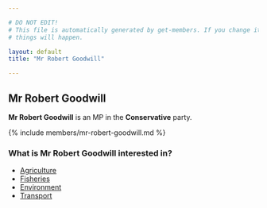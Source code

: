 ```yaml
---

# DO NOT EDIT!
# This file is automatically generated by get-members. If you change it, bad
# things will happen.

layout: default
title: "Mr Robert Goodwill"

---
```


## Mr Robert Goodwill

**Mr Robert Goodwill** is an MP in the **Conservative** party.

{% include members/mr-robert-goodwill.md %}

### What is Mr Robert Goodwill interested in?


* [Agriculture](/interests/agriculture.html)
* [Fisheries](/interests/fisheries.html)
* [Environment](/interests/environment.html)
* [Transport](/interests/transport.html)
